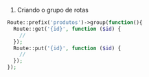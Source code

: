 1. Criando o grupo de rotas

```PHP
Route::prefix('produtos')->group(function(){
  Route::get('{id}', function ($id) {
    //
  });
  Route::put('{id}', function ($id) {
    //
  });
});
```